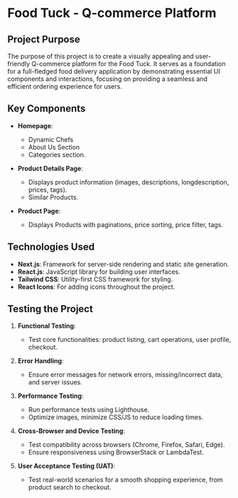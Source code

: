 # Food Tuck - Q-commerce Platform

## Project Purpose
The purpose of this project is to create a visually appealing and user-friendly Q-commerce platform for the Food Tuck. It serves as a foundation for a full-fledged food delivery application by demonstrating essential UI components and interactions, focusing on providing a seamless and efficient ordering experience for users.


## Key Components
- **Homepage**: 
  - Dynamic Chefs
  - About Us Section
  - Categories section.

- **Product Details Page**: 
  - Displays product information (images, descriptions, longdescription, prices, tags).
  - Similar Products.

- **Product Page**: 
  - Displays Products with paginations, price sorting, price filter, tags.

## Technologies Used
- **Next.js**: Framework for server-side rendering and static site generation.
- **React.js**: JavaScript library for building user interfaces.
- **Tailwind CSS**: Utility-first CSS framework for styling.
- **React Icons**: For adding icons throughout the project.

## Testing the Project

1. **Functional Testing**:
   - Test core functionalities: product listing, cart operations, user profile, checkout.
   
2. **Error Handling**:
   - Ensure error messages for network errors, missing/incorrect data, and server issues.
  
3. **Performance Testing**:
   - Run performance tests using Lighthouse.
   - Optimize images, minimize CSS/JS to reduce loading times.

4. **Cross-Browser and Device Testing**:
   - Test compatibility across browsers (Chrome, Firefox, Safari, Edge).
   - Ensure responsiveness using BrowserStack or LambdaTest.

5. **User Acceptance Testing (UAT)**:
   - Test real-world scenarios for a smooth shopping experience, from product search to checkout.
